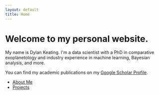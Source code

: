 ```yaml
---
layout: default
title: Home
---
```


# Welcome to my personal website.

My name is Dylan Keating. I'm a data scientist with a PhD in comparative exoplanetology and industry experience in machine learning, Bayesian analysis, and more.

You can find my academic publications on my [Google Scholar Profile](https://scholar.google.com/citations?user=7anIG0QAAAAJ).

- [About Me](about.md)
- [Projects](projects.md)
